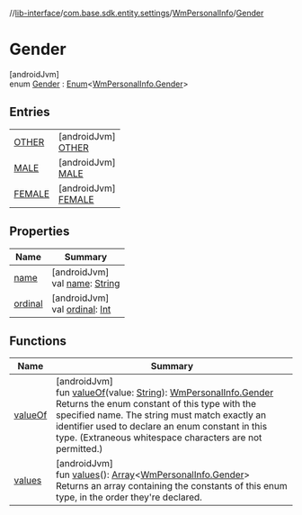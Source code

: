 //[lib-interface](../../../../index.md)/[com.base.sdk.entity.settings](../../index.md)/[WmPersonalInfo](../index.md)/[Gender](index.md)

# Gender

[androidJvm]\
enum [Gender](index.md) : [Enum](https://kotlinlang.org/api/latest/jvm/stdlib/kotlin/-enum/index.html)&lt;[WmPersonalInfo.Gender](index.md)&gt;

## Entries

| | |
|---|---|
| [OTHER](-o-t-h-e-r/index.md) | [androidJvm]<br>[OTHER](-o-t-h-e-r/index.md) |
| [MALE](-m-a-l-e/index.md) | [androidJvm]<br>[MALE](-m-a-l-e/index.md) |
| [FEMALE](-f-e-m-a-l-e/index.md) | [androidJvm]<br>[FEMALE](-f-e-m-a-l-e/index.md) |

## Properties

| Name | Summary |
|---|---|
| [name](../../../com.base.sdk.port.app/-w-m-camera-flash-mode/-w-m-camera-flash-mode-auto/index.md#-372974862%2FProperties%2F-721212597) | [androidJvm]<br>val [name](../../../com.base.sdk.port.app/-w-m-camera-flash-mode/-w-m-camera-flash-mode-auto/index.md#-372974862%2FProperties%2F-721212597): [String](https://kotlinlang.org/api/latest/jvm/stdlib/kotlin/-string/index.html) |
| [ordinal](../../../com.base.sdk.port.app/-w-m-camera-flash-mode/-w-m-camera-flash-mode-auto/index.md#-739389684%2FProperties%2F-721212597) | [androidJvm]<br>val [ordinal](../../../com.base.sdk.port.app/-w-m-camera-flash-mode/-w-m-camera-flash-mode-auto/index.md#-739389684%2FProperties%2F-721212597): [Int](https://kotlinlang.org/api/latest/jvm/stdlib/kotlin/-int/index.html) |

## Functions

| Name | Summary |
|---|---|
| [valueOf](value-of.md) | [androidJvm]<br>fun [valueOf](value-of.md)(value: [String](https://kotlinlang.org/api/latest/jvm/stdlib/kotlin/-string/index.html)): [WmPersonalInfo.Gender](index.md)<br>Returns the enum constant of this type with the specified name. The string must match exactly an identifier used to declare an enum constant in this type. (Extraneous whitespace characters are not permitted.) |
| [values](values.md) | [androidJvm]<br>fun [values](values.md)(): [Array](https://kotlinlang.org/api/latest/jvm/stdlib/kotlin/-array/index.html)&lt;[WmPersonalInfo.Gender](index.md)&gt;<br>Returns an array containing the constants of this enum type, in the order they're declared. |
